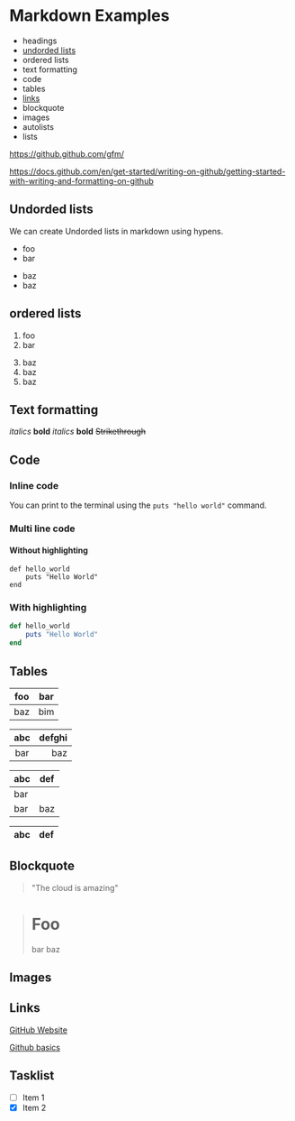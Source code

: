 # Markdown Examples

- headings
- [undorded lists](#undorded-lists)
- ordered lists
- text formatting
- code
- tables
- [links](#links)
- blockquote
- images
- autolists
- lists

https://github.github.com/gfm/

https://docs.github.com/en/get-started/writing-on-github/getting-started-with-writing-and-formatting-on-github

## Undorded lists
We can create Undorded lists in markdown using hypens.
- foo
- bar
+ baz
+ baz

## ordered lists
1. foo
2. bar
3) baz
3) baz
3) baz

## Text formatting

*italics*
**bold**
_italics_
__bold__
~~Strikethrough~~

## Code
### Inline code
You can print to the terminal using the `puts "hello world"` command.

### Multi line code
#### Without highlighting
```
def hello_world
    puts "Hello World"
end
```
### With highlighting
```rb
def hello_world
    puts "Hello World"
end
```
## Tables
|foo|bar|
|---|---|
|baz|bim|

| abc | defghi |
:-: | -----------:
bar | baz

| abc | def |
| --- | --- |
| bar |
| bar | baz | boo |

| abc | def |
| --- | --- |

## Blockquote
> "The cloud is amazing"

> # Foo
> bar
> baz

## Images
## Links
[GitHub Website](https://github.com)

[Github basics](../git-crash-course/Readme.md)

## Tasklist
- [ ] Item 1
- [x] Item 2